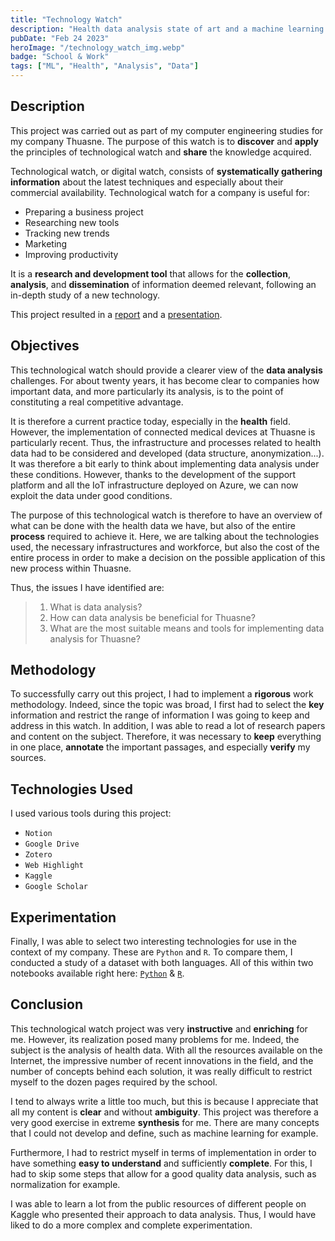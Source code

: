 ```yaml
---
title: "Technology Watch"
description: "Health data analysis state of art and a machine learning basics introduction."
pubDate: "Feb 24 2023"
heroImage: "/technology_watch_img.webp"
badge: "School & Work"
tags: ["ML", "Health", "Analysis", "Data"]
---
```


## Description
This project was carried out as part of my computer engineering studies for my company Thuasne. The purpose of this watch is to **discover** and **apply** the principles of technological watch and **share** the knowledge acquired.

Technological watch, or digital watch, consists of **systematically gathering information** about the latest techniques and especially about their commercial availability. Technological watch for a company is useful for:
- Preparing a business project
- Researching new tools
- Tracking new trends
- Marketing
- Improving productivity

It is a **research and development tool** that allows for the **collection**, **analysis**, and **dissemination** of information deemed relevant, following an in-depth study of a new technology.

This project resulted in a [report](https://drive.google.com/file/d/1hsW-9ONymGgDDQJTcFvePaUJVabJBpTs/view?usp=sharing) and a [presentation](https://drive.google.com/file/d/1W3W5xIn92Lto_48X1VtrkoNg86w2Fjib/view?usp=sharing).

## Objectives

This technological watch should provide a clearer view of the **data analysis** challenges. For about twenty years, it has become clear to companies how important data, and more particularly its analysis, is to the point of constituting a real competitive advantage.

It is therefore a current practice today, especially in the **health** field. However, the implementation of connected medical devices at Thuasne is particularly recent. Thus, the infrastructure and processes related to health data had to be considered and developed (data structure, anonymization...). It was therefore a bit early to think about implementing data analysis under these conditions. However, thanks to the development of the support platform and all the IoT infrastructure deployed on Azure, we can now exploit the data under good conditions.

The purpose of this technological watch is therefore to have an overview of what can be done with the health data we have, but also of the entire **process** required to achieve it. Here, we are talking about the technologies used, the necessary infrastructures and workforce, but also the cost of the entire process in order to make a decision on the possible application of this new process within Thuasne.

Thus, the issues I have identified are:
> 1. What is data analysis?
> 2. How can data analysis be beneficial for Thuasne?
> 3. What are the most suitable means and tools for implementing data analysis for Thuasne?

## Methodology
To successfully carry out this project, I had to implement a **rigorous** work methodology. Indeed, since the topic was broad, I first had to select the **key** information and restrict the range of information I was going to keep and address in this watch. In addition, I was able to read a lot of research papers and content on the subject. Therefore, it was necessary to **keep** everything in one place, **annotate** the important passages, and especially **verify** my sources.

## Technologies Used
I used various tools during this project:
  - `Notion` 
  - `Google Drive`
  - `Zotero`
  - `Web Highlight`
  - `Kaggle`
  - `Google Scholar`

## Experimentation
Finally, I was able to select two interesting technologies for use in the context of my company. These are `Python` and `R`. To compare them, I conducted a study of a dataset with both languages. All of this within two notebooks available right here: [`Python`](https://www.kaggle.com/code/issamsisbane/vt-human-activity-recognition-python) & [`R`](https://www.kaggle.com/code/issamsisbane/vt-human-activity-recognition-r).

## Conclusion
This technological watch project was very **instructive** and **enriching** for me. However, its realization posed many problems for me. Indeed, the subject is the analysis of health data. With all the resources available on the Internet, the impressive number of recent innovations in the field, and the number of concepts behind each solution, it was really difficult to restrict myself to the dozen pages required by the school.

I tend to always write a little too much, but this is because I appreciate that all my content is **clear** and without **ambiguity**. This project was therefore a very good exercise in extreme **synthesis** for me. There are many concepts that I could not develop and define, such as machine learning for example.

Furthermore, I had to restrict myself in terms of implementation in order to have something **easy to understand** and sufficiently **complete**. For this, I had to skip some steps that allow for a good quality data analysis, such as normalization for example.

I was able to learn a lot from the public resources of different people on Kaggle who presented their approach to data analysis. Thus, I would have liked to do a more complex and complete experimentation.

